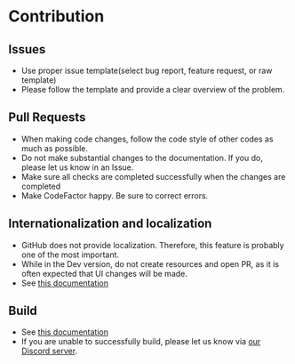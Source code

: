# Contribution

## Issues
  - Use proper issue template(select bug report, feature request, or raw template)
  - Please follow the template and provide a clear overview of the problem.

## Pull Requests
  - When making code changes, follow the code style of other codes as much as possible.
  - Do not make substantial changes to the documentation. If you do, please let us know in an Issue.
  - Make sure all checks are completed successfully when the changes are completed
  - Make CodeFactor happy. Be sure to correct errors.

## Internationalization and localization
  - GitHub does not provide localization. Therefore, this feature is probably one of the most important.
  - While in the Dev version, do not create resources and open PR, as it is often expected that UI changes will be made.
  - See [this documentation](translations.md)

## Build
  - See [this documentation](build-from-source.md)
  - If you are unable to successfully build, please let us know via [our Discord server](https://discord.com/channels/935562861701390336).

